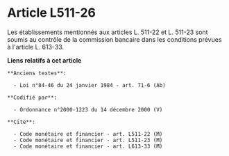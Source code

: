 # Article L511-26

Les établissements mentionnés aux articles L. 511-22 et L. 511-23 sont soumis au contrôle de la commission bancaire dans les
conditions prévues à l'article L. 613-33.

**Liens relatifs à cet article**

	**Anciens textes**:

	  - Loi n°84-46 du 24 janvier 1984 - art. 71-6 (Ab)

	**Codifié par**:

	  - Ordonnance n°2000-1223 du 14 décembre 2000 (V)

	**Cite**:

	  - Code monétaire et financier - art. L511-22 (M)
	  - Code monétaire et financier - art. L511-23 (M)
	  - Code monétaire et financier - art. L613-33 (M)
